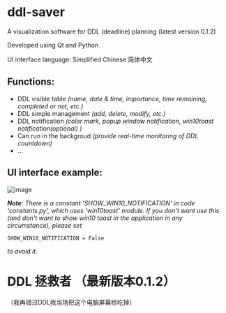 # ddl-saver

A visualization software for DDL (deadline) planning (latest version 0.1.2)

Developed using Qt and Python

UI interface language: Simplified Chinese 简体中文

## Functions:
* DDL visible table     *(name, date & time, importance, time remaining, completed or not, etc.)*
* DDL simple management *(add, delete, modify, etc.)*
* DDL notification      *(color mark, popup window notification, win10toast notification(optional) )*
* Can run in the backgroud *(provide real-time monitoring of DDL countdown)*
* ...

## UI interface example:

![image](https://user-images.githubusercontent.com/66453626/124095780-94b37e80-da8c-11eb-8c71-d3bcbb9a186f.png)

***Note***: *There is a constant 'SHOW_WIN10_NOTIFICATION' in code 'constants.py', which uses 'win10toast' module.
If you don't want use this (and don't want to show win10 toast in the application in any circumstance), please set*
```
SHOW_WIN10_NOTIFICATION = False
```
*to avoid it.*

# DDL 拯救者 （最新版本0.1.2）

（我再错过DDL我当场把这个电脑屏幕给吃掉）
